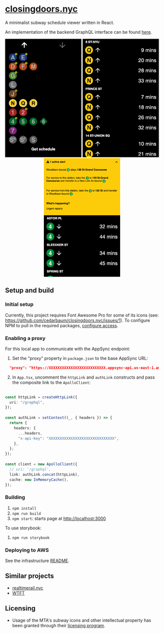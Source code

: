 # [closingdoors.nyc](https://closingdoors.nyc/)

A minimalist subway schedule viewer written in React.

An implementation of the backend GraphQL interface can be found [here](https://github.com/cedarbaum/transiter-graphql-proxy).

<p align="center">
  <img src="./.images/home.PNG" width="250" />
  <img src="./.images/schedule.PNG" width="250" />
  <img src="./.images/alert.png" width="250" />
</p>

## Setup and build

### Initial setup

Currently, this project requires Font Awesome Pro for some of its icons (see: https://github.com/cedarbaum/closingdoors.nyc/issues/1). To configure NPM to pull in the required packages, [configure access](https://fontawesome.com/docs/web/setup/packages#_1-configure-access).

### Enabling a proxy

For this local app to communicate with the AppSync endpoint:

1. Set the "proxy" property in `package.json` to the base AppSync URL:

```json
  "proxy": "https://XXXXXXXXXXXXXXXXXXXXXXXXXX.appsync-api.us-east-1.amazonaws.com/",
```

2. In `App.tsx`, uncomment the `httpLink` and `authLink` constructs and pass the composite link to the `ApolloClient`:

```typescript

const httpLink = createHttpLink({
  uri: "/graphql",
});

const authLink = setContext((_, { headers }) => {
  return {
    headers: {
      ...headers,
      "x-api-key": "XXXXXXXXXXXXXXXXXXXXXXXXXXXXXX",
    },
  };
});

const client = new ApolloClient({
  // uri: '/graphql',
  link: authLink.concat(httpLink),
  cache: new InMemoryCache(),
});

```

### Building

1. `npm install`
2. `npm run build`
3. `npm start`: starts page at [http://localhost:3000](http://localhost:3000)

To use storybook:

1. `npm run storybook`

### Deploying to AWS

See the infrastructure [README](./infrastructure/README.md).

## Similar projects

- [realtimerail.nyc](https://github.com/jamespfennell/realtimerail.nyc-react)
- [WTFT](https://github.com/jonthornton/WTFT)

## Licensing

- Usage of the MTA's subway icons and other intellectual property has been granted through their [licensing program](https://new.mta.info/doing-business-with-us/licensing-program).
